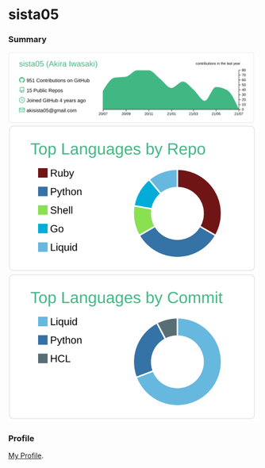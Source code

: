 # sista05

### Summary

[![](https://raw.githubusercontent.com/sista05/sista05/master/profile-summary-card-output/vue/0-profile-details.svg)](https://github.com/vn7n24fzkq/github-profile-summary-cards)
[![](https://raw.githubusercontent.com/sista05/sista05/master/profile-summary-card-output/vue/1-repos-per-language.svg)](https://github.com/vn7n24fzkq/github-profile-summary-cards)
[![](https://raw.githubusercontent.com/sista05/sista05/master/profile-summary-card-output/vue/2-most-commit-language.svg)](https://github.com/vn7n24fzkq/github-profile-summary-cards)

### Profile

[My Profile](https://github.com/sista05/Curriculum-Vitae).
